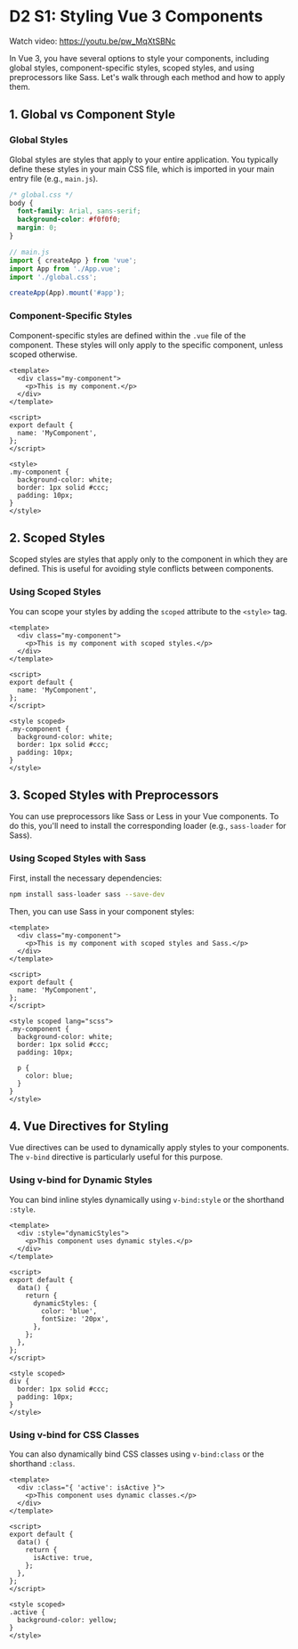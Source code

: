# D2 S1: Styling Vue 3 Components

Watch video: https://youtu.be/pw_MqXtSBNc

In Vue 3, you have several options to style your components, including global styles, component-specific styles, scoped styles, and using preprocessors like Sass. Let's walk through each method and how to apply them.

## 1. Global vs Component Style

### Global Styles
Global styles are styles that apply to your entire application. You typically define these styles in your main CSS file, which is imported in your main entry file (e.g., `main.js`).

```css
/* global.css */
body {
  font-family: Arial, sans-serif;
  background-color: #f0f0f0;
  margin: 0;
}
```
```js
// main.js
import { createApp } from 'vue';
import App from './App.vue';
import './global.css';

createApp(App).mount('#app');
```

### Component-Specific Styles

Component-specific styles are defined within the `.vue` file of the component. These styles will only apply to the specific component, unless scoped otherwise.
```vue
<template>
  <div class="my-component">
    <p>This is my component.</p>
  </div>
</template>

<script>
export default {
  name: 'MyComponent',
};
</script>

<style>
.my-component {
  background-color: white;
  border: 1px solid #ccc;
  padding: 10px;
}
</style>
```

## 2. Scoped Styles
Scoped styles are styles that apply only to the component in which they are defined. This is useful for avoiding style conflicts between components.

### Using Scoped Styles

You can scope your styles by adding the `scoped` attribute to the `<style>` tag.
```vue
<template>
  <div class="my-component">
    <p>This is my component with scoped styles.</p>
  </div>
</template>

<script>
export default {
  name: 'MyComponent',
};
</script>

<style scoped>
.my-component {
  background-color: white;
  border: 1px solid #ccc;
  padding: 10px;
}
</style>
```

## 3. Scoped Styles with Preprocessors

You can use preprocessors like Sass or Less in your Vue components. To do this, you'll need to install the corresponding loader (e.g., `sass-loader` for Sass).

### Using Scoped Styles with Sass

First, install the necessary dependencies:
```bash
npm install sass-loader sass --save-dev
```
Then, you can use Sass in your component styles:
```vue
<template>
  <div class="my-component">
    <p>This is my component with scoped styles and Sass.</p>
  </div>
</template>

<script>
export default {
  name: 'MyComponent',
};
</script>

<style scoped lang="scss">
.my-component {
  background-color: white;
  border: 1px solid #ccc;
  padding: 10px;

  p {
    color: blue;
  }
}
</style>
```

## 4. Vue Directives for Styling

Vue directives can be used to dynamically apply styles to your components. The `v-bind` directive is particularly useful for this purpose.

### Using v-bind for Dynamic Styles
You can bind inline styles dynamically using `v-bind:style` or the shorthand `:style`.
```vue
<template>
  <div :style="dynamicStyles">
    <p>This component uses dynamic styles.</p>
  </div>
</template>

<script>
export default {
  data() {
    return {
      dynamicStyles: {
        color: 'blue',
        fontSize: '20px',
      },
    };
  },
};
</script>

<style scoped>
div {
  border: 1px solid #ccc;
  padding: 10px;
}
</style>
```
### Using v-bind for CSS Classes
You can also dynamically bind CSS classes using `v-bind:class` or the shorthand `:class`.
```vue
<template>
  <div :class="{ 'active': isActive }">
    <p>This component uses dynamic classes.</p>
  </div>
</template>

<script>
export default {
  data() {
    return {
      isActive: true,
    };
  },
};
</script>

<style scoped>
.active {
  background-color: yellow;
}
</style>
```